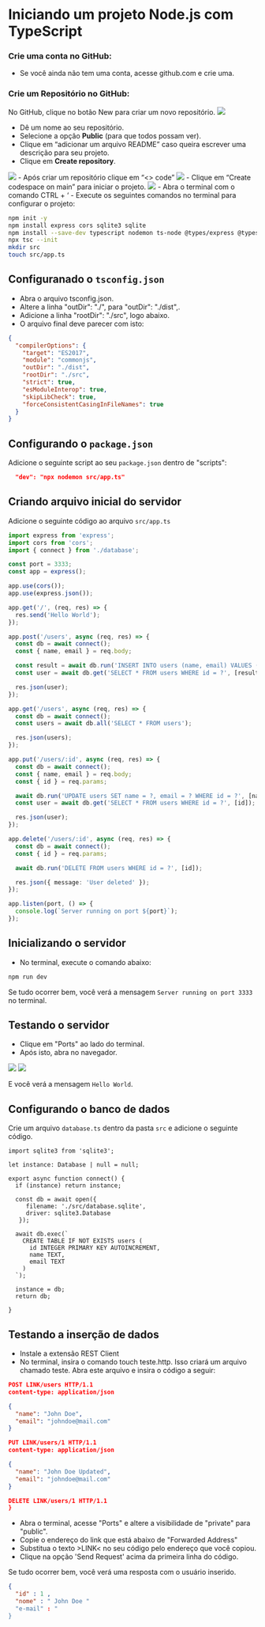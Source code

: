 # Iniciando um projeto Node.js com TypeScript


### Crie uma conta no GitHub:
- Se você ainda não tem uma conta, acesse github.com e crie uma.


### Crie um Repositório no GitHub:
No GitHub, clique no botão New para criar um novo repositório.
<img src ="imagens/new.png">
- Dê um nome ao seu repositório.
- Selecione a opção **Public** (para que todos possam ver).
- Clique em “adicionar um arquivo README” caso queira escrever uma descrição para seu projeto.
- Clique em **Create repository**.
<img src ="imagens/repository.png">
- Após criar um repositório clique em “<> code”
<img src ="imagens/code.png">
- Clique em “Create codespace on main” para iniciar o projeto.
<img src ="imagens/codespace.png">
- Abra o terminal com o comando CTRL + ‘
- Execute os seguintes comandos no terminal para configurar o projeto:


```bash
npm init -y
npm install express cors sqlite3 sqlite
npm install --save-dev typescript nodemon ts-node @types/express @types/cors
npx tsc --init
mkdir src
touch src/app.ts
```


## Configuranado o `tsconfig.json`


- Abra o arquivo tsconfig.json.
- Altere a linha "outDir": "./", para "outDir": "./dist",.
- Adicione a linha "rootDir": "./src", logo abaixo.
- O arquivo final deve parecer com isto:


```json
{
  "compilerOptions": {
    "target": "ES2017",
    "module": "commonjs",
    "outDir": "./dist",
    "rootDir": "./src",
    "strict": true,
    "esModuleInterop": true,
    "skipLibCheck": true,
    "forceConsistentCasingInFileNames": true
  }
}
```


## Configurando o `package.json`


Adicione o seguinte script ao seu `package.json` dentro de "scripts":


```json
  "dev": "npx nodemon src/app.ts"
```


## Criando arquivo inicial do servidor


Adicione o seguinte código ao arquivo `src/app.ts`


```typescript
import express from 'express';
import cors from 'cors';
import { connect } from './database';

const port = 3333;
const app = express();

app.use(cors());
app.use(express.json());

app.get('/', (req, res) => {
  res.send('Hello World');
});

app.post('/users', async (req, res) => {
  const db = await connect();
  const { name, email } = req.body;

  const result = await db.run('INSERT INTO users (name, email) VALUES (?, ?)', [name, email]);
  const user = await db.get('SELECT * FROM users WHERE id = ?', [result.lastID]);

  res.json(user);
});

app.get('/users', async (req, res) => {
  const db = await connect();
  const users = await db.all('SELECT * FROM users');

  res.json(users);
});

app.put('/users/:id', async (req, res) => {
  const db = await connect();
  const { name, email } = req.body;
  const { id } = req.params;

  await db.run('UPDATE users SET name = ?, email = ? WHERE id = ?', [name, email, id]);
  const user = await db.get('SELECT * FROM users WHERE id = ?', [id]);

  res.json(user);
});

app.delete('/users/:id', async (req, res) => {
  const db = await connect();
  const { id } = req.params;

  await db.run('DELETE FROM users WHERE id = ?', [id]);

  res.json({ message: 'User deleted' });
});

app.listen(port, () => {
  console.log(`Server running on port ${port}`);
});
```


## Inicializando o servidor


- No terminal, execute o comando abaixo:
```bash
npm run dev
```


Se tudo ocorrer bem, você verá a mensagem `Server running on port 3333` no terminal.


## Testando o servidor


- Clique em "Ports" ao lado do terminal.
- Após isto, abra no navegador.
<img src ="imagens/ports.png">
<img src ="imagens/browser.png">


 E você verá a mensagem `Hello World`.

## Configurando o banco de dados

Crie um arquivo ` database.ts ` dentro da pasta ` src ` e adicione o seguinte código.

``` import { Database, open } from 'sqlite';
import sqlite3 from 'sqlite3';

let instance: Database | null = null;

export async function connect() {
  if (instance) return instance;

  const db = await open({
     filename: './src/database.sqlite',
     driver: sqlite3.Database
   });
  
  await db.exec(`
    CREATE TABLE IF NOT EXISTS users (
      id INTEGER PRIMARY KEY AUTOINCREMENT,
      name TEXT,
      email TEXT
    )
  `);

  instance = db;
  return db;

}
```

## Testando a inserção de dados

- Instale a extensão REST Client
- No terminal, insira o comando touch teste.http. Isso criará um arquivo chamado teste. Abra este arquivo e insira o código a seguir: 

``` json
POST LINK/users HTTP/1.1
content-type: application/json

{
  "name": "John Doe",
  "email": "johndoe@mail.com"
}

PUT LINK/users/1 HTTP/1.1
content-type: application/json

{
  "name": "John Doe Updated",
  "email": "johndoe@mail.com"
}

DELETE LINK/users/1 HTTP/1.1
}
```

- Abra o terminal, acesse "Ports" e altere a visibilidade de "private" para "public".
- Copie o endereço do link que está abaixo de "Forwarded Address" 
- Substitua o texto >LINK< no seu código pelo endereço que você copiou. 
- Clique na opção 'Send Request' acima da primeira linha do código.

Se tudo ocorrer bem, você verá uma resposta com o usuário inserido.

``` json
{
  "id" : 1 ,
  "nome" : " John Doe "
  "e-mail" : "
}
```

